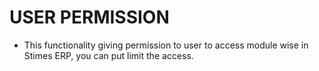# USER PERMISSION 
- This functionality giving permission to user to access module wise in Stimes ERP, you can put limit the access. 